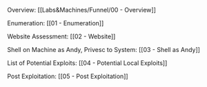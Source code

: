 Overview: [[Labs&Machines/Funnel/00 - Overview]]

Enumeration: [[01 - Enumeration]]

Website Assessment: [[02 - Website]]

Shell on Machine as Andy, Privesc to System: [[03 - Shell as Andy]]

List of Potential Exploits: [[04 - Potential Local Exploits]]

Post Exploitation: [[05 - Post Exploitation]]